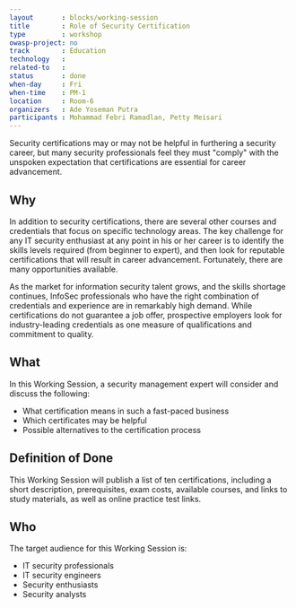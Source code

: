 ```yaml
---
layout       : blocks/working-session
title        : Role of Security Certification
type         : workshop
owasp-project: no
track        : Education
technology   :
related-to   :
status       : done
when-day     : Fri
when-time    : PM-1
location     : Room-6
organizers   : Ade Yoseman Putra
participants : Mohammad Febri Ramadlan, Petty Meisari
---
```


Security certifications may or may not be helpful in furthering a security career, but many security professionals feel they must "comply" with the unspoken expectation that certifications are essential for career advancement. 

## Why

In addition to security certifications, there are several other courses and credentials that focus on specific technology areas. The key challenge for any IT security enthusiast at any point in his or her career is to identify the skills levels required (from beginner to expert), and then look for reputable certifications that will result in career advancement. Fortunately, there are many opportunities available.

As the market for information security talent grows, and the skills shortage continues, InfoSec professionals who have the right combination of credentials and experience are in remarkably high demand. While certifications do not guarantee a job offer, prospective employers look for industry-leading credentials as one measure of qualifications and commitment to quality.

## What

In this Working Session, a security management expert will consider and discuss the following:

- What certification means in such a fast-paced business
- Which certificates may be helpful
- Possible alternatives to the certification process

## Definition of Done

This Working Session will publish a list of ten certifications, including a short description, prerequisites, exam costs, available courses, and links to study materials, as well as online practice test links.

## Who

The target audience for this Working Session is:

- IT security professionals
- IT security engineers
- Security enthusiasts
- Security analysts
